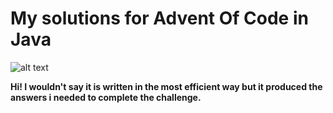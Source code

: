 # My solutions for Advent Of Code in Java

![alt text][logo]

[logo]: https://camo.githubusercontent.com/d58b52e7a393e4b275e00f6a92f5f8ff0841c49a842849ade0a0a0a49eea6ef2/68747470733a2f2f746f6e6e7967617269632e636f6d2f6d656469612f70616765732f626c6f672f66697273742d74696d652d70617274696369706174696e672d696e2d616476656e742d6f662d636f64652f323032383433343031352d313535323231353032362f66697273742d74696d652d70617274696369706174696e672d696e2d616476656e742d6f662d636f64652e706e67 "Logo Title Text 2"

**Hi! I wouldn't say it is written in the most efficient way but it produced the answers i needed to complete the challenge.**
